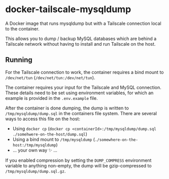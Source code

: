 # docker-tailscale-mysqldump
A Docker image that runs mysqldump but with a Tailscale connection local to the container.

This allows you to dump / backup MySQL databases which are behind a Tailscale network without having to install and run Tailscale on the host.

## Running
For the Tailscale connection to work, the container requires a bind mount to `/dev/net/tun` (`/dev/net/tun:/dev/net/tun`).

The container requires your input for the Tailscale and MySQL connection. These details need to be set using environment variables, for which an example is provided in the `.env.example` file.

After the container is done dumping, the dump is written to `/tmp/mysqldump/dump.sql` in the containers file system. There are several ways to access this file on the host:
* Using `docker cp` (`docker cp <containerId>:/tmp/mysqldump/dump.sql ./somehwere-on-the-host/dump.sql`)
* Using a bind mount to `/tmp/mysqldump` (`./somewhere-on-the-host:/tmp/mysqldump`)
* ... your own way ✨ ...

If you enabled compression by setting the `DUMP_COMPRESS` environment variable to anything non-empty, the dump will be gzip-compressed to `/tmp/mysqldump/dump.sql.gz`.

